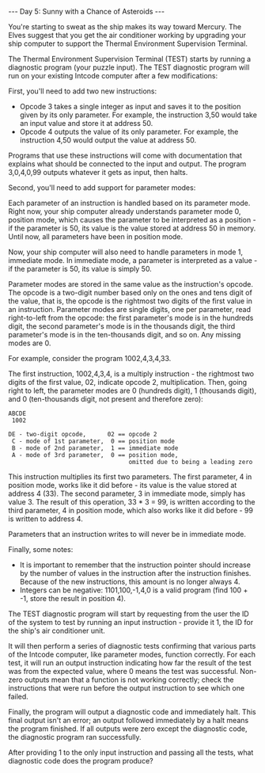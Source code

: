 --- Day 5: Sunny with a Chance of Asteroids ---

You're starting to sweat as the ship makes its way toward Mercury. The Elves suggest that you get the air conditioner 
working by upgrading your ship computer to support the Thermal Environment Supervision Terminal.

The Thermal Environment Supervision Terminal (TEST) starts by running a diagnostic program (your puzzle input). 
The TEST diagnostic program will run on your existing Intcode computer after a few modifications:

First, you'll need to add two new instructions:

  - Opcode 3 takes a single integer as input and saves it to the position given by its only parameter. 
    For example, the instruction 3,50 would take an input value and store it at address 50.
  - Opcode 4 outputs the value of its only parameter. For example, the instruction 4,50 would output 
    the value at address 50.

Programs that use these instructions will come with documentation that explains what should be connected 
to the input and output. The program 3,0,4,0,99 outputs whatever it gets as input, then halts.

Second, you'll need to add support for parameter modes:

Each parameter of an instruction is handled based on its parameter mode. Right now, your ship computer already 
understands parameter mode 0, position mode, which causes the parameter to be interpreted as a position - 
if the parameter is 50, its value is the value stored at address 50 in memory. Until now, all parameters
have been in position mode.

Now, your ship computer will also need to handle parameters in mode 1, immediate mode. In immediate mode, 
a parameter is interpreted as a value - if the parameter is 50, its value is simply 50.

Parameter modes are stored in the same value as the instruction's opcode. The opcode is a two-digit number 
based only on the ones and tens digit of the value, that is, the opcode is the rightmost two digits of the 
first value in an instruction. Parameter modes are single digits, one per parameter, read right-to-left 
from the opcode: the first parameter's mode is in the hundreds digit, the second parameter's mode is 
in the thousands digit, the third parameter's mode is in the ten-thousands digit, and so on. Any missing modes are 0.

For example, consider the program 1002,4,3,4,33.

The first instruction, 1002,4,3,4, is a multiply instruction - the rightmost two digits of the first value, 
02, indicate opcode 2, multiplication. Then, going right to left, the parameter modes are 0 (hundreds digit), 
1 (thousands digit), and 0 (ten-thousands digit, not present and therefore zero):

    ABCDE
     1002
    
    DE - two-digit opcode,      02 == opcode 2
     C - mode of 1st parameter,  0 == position mode
     B - mode of 2nd parameter,  1 == immediate mode
     A - mode of 3rd parameter,  0 == position mode,
                                      omitted due to being a leading zero

This instruction multiplies its first two parameters. The first parameter, 4 in position mode, works like 
it did before - its value is the value stored at address 4 (33). The second parameter, 3 in immediate mode, 
simply has value 3. The result of this operation, 33 * 3 = 99, is written according to the third parameter, 
4 in position mode, which also works like it did before - 99 is written to address 4.

Parameters that an instruction writes to will never be in immediate mode.

Finally, some notes:

  - It is important to remember that the instruction pointer should increase by the number of values in 
    the instruction after the instruction finishes. Because of the new instructions, this amount is no longer always 4.
  - Integers can be negative: 1101,100,-1,4,0 is a valid program (find 100 + -1, store the result in position 4).

The TEST diagnostic program will start by requesting from the user the ID of the system to test by running 
an input instruction - provide it 1, the ID for the ship's air conditioner unit.

It will then perform a series of diagnostic tests confirming that various parts of the Intcode computer, 
like parameter modes, function correctly. For each test, it will run an output instruction indicating how far 
the result of the test was from the expected value, where 0 means the test was successful. Non-zero outputs mean 
that a function is not working correctly; check the instructions that were run before the output instruction 
to see which one failed.

Finally, the program will output a diagnostic code and immediately halt. This final output isn't an error; 
an output followed immediately by a halt means the program finished. If all outputs were zero except 
the diagnostic code, the diagnostic program ran successfully.

After providing 1 to the only input instruction and passing all the tests, what diagnostic code does 
the program produce?
